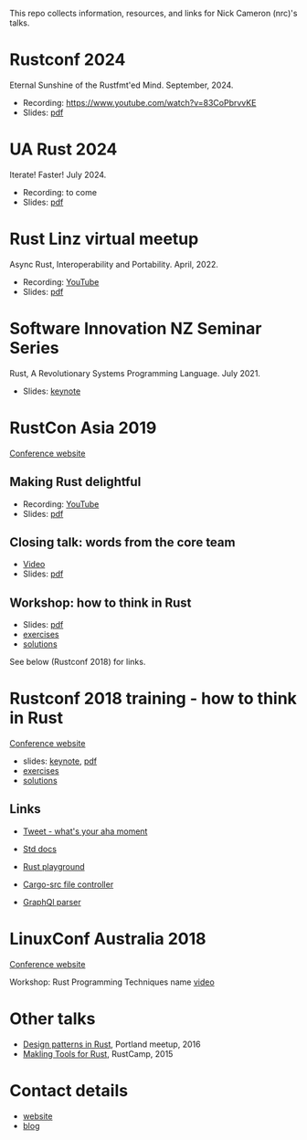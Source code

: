 This repo collects information, resources, and links for Nick Cameron (nrc)'s talks.

# Rustconf 2024

Eternal Sunshine of the Rustfmt'ed Mind. September, 2024.

* Recording: https://www.youtube.com/watch?v=83CoPbrvvKE
* Slides: [pdf](rustconf24/slides.pdf)

# UA Rust 2024

Iterate! Faster! July 2024.

* Recording: to come
* Slides: [pdf](uarust24/slides.pdf)

# Rust Linz virtual meetup

Async Rust, Interoperability and Portability. April, 2022.

* Recording: [YouTube](https://www.youtube.com/watch?v=jxxLQsxJve8)
* Slides: [pdf](rust-linz-22/rust-linz-22.pdf)

# Software Innovation NZ Seminar Series

Rust, A Revolutionary Systems Programming Language. July 2021.

* Slides: [keynote](sinz-21/sinz-21.key)

# RustCon Asia 2019

[Conference website](https://rustcon.asia/)

## Making Rust delightful

* Recording: [YouTube](https://www.youtube.com/watch?v=YSEx8wtlPWc)
* Slides: [pdf](rustcon-asia-19/making-rust-delightful.pdf)

## Closing talk: words from the core team

* [Video](https://www.youtube.com/watch?v=xC0SaWCEsRw)
* Slides: [pdf](rustcon-asia-19/words-from-the-core-team.pdf)

## Workshop: how to think in Rust

* Slides: [pdf](rustcon-asia-19/thinking-in-rust.pdf)
* [exercises](rustcon-asia-19/exercises.md)
* [solutions](rustcon-asia-19/solutions.md)

See below (Rustconf 2018) for links.

# Rustconf 2018 training - how to think in Rust

[Conference website](https://rustconf.com/)

* slides: [keynote](rustconf18/rustconf-2018-pub.key), [pdf](rustconf18/rustconf-2018-pub.pdf)
* [exercises](rustconf18/exercises.md)
* [solutions](rustconf18/solutions.md)

## Links

* [Tweet - what's your aha moment](https://twitter.com/nick_r_cameron/status/1014719625135714305)
* [Std docs](https://doc.rust-lang.org/std/index.html)
* [Rust playground](https://play.rust-lang.org/)

* [Cargo-src file controller](https://github.com/nrc/cargo-src/blob/master/src/file_controller/mod.rs)
* [GraphQl parser](https://github.com/nrc/graphql/blob/0a577fc765d450b5ddf8a82f5dfa401e8c320392/graphql/src/parser/parse_base.rs)


# LinuxConf Australia 2018

[Conference website](https://linux.conf.au/)

Workshop: Rust Programming Techniques name [video](https://www.youtube.com/watch?v=vqavdUGKeb4)


# Other talks

* [Design patterns in Rust](https://www.youtube.com/watch?v=Pm_oO0N5B9k), Portland meetup, 2016
* [Makling Tools for Rust](https://www.youtube.com/watch?v=0ttt8aREC7Q), RustCamp, 2015


# Contact details

* [website](https://www.ncameron.org)
* [blog](https://www.ncameron.org/blog/)

